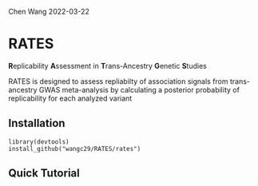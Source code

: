 Chen Wang
2022-03-22

RATES
=====

**R**eplicability **A**ssessment in **T**rans-Ancestry **G**enetic **S**tudies

RATES is designed to assess repliabilty of association signals from trans-ancestry GWAS meta-analysis by calculating a posterior probability of replicability for each analyzed variant

Installation
------------

    library(devtools)
    install_github("wangc29/RATES/rates")

Quick Tutorial
--------------
